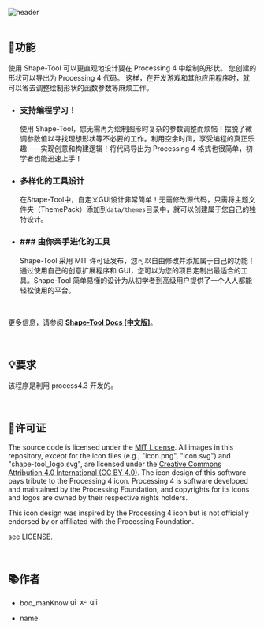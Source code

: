 ![header](https://github.com/user-attachments/assets/bb0c083b-8f61-42cf-9d8d-431891598cbd)
<br>
<br>
## 📌功能
使用 Shape-Tool 可以更直观地设计要在 Processing 4 中绘制的形状。 您创建的形状可以导出为 Processing 4 代码。 这样，在开发游戏和其他应用程序时，就可以省去调整绘制形状的函数参数等麻烦工作。

- ### 支持编程学习！
    使用 Shape-Tool，您无需再为绘制图形时复杂的参数调整而烦恼！摆脱了微调参数值以寻找理想形状等不必要的工作。利用空余时间，享受编程的真正乐趣——实现创意和构建逻辑！将代码导出为 Processing 4 格式也很简单，初学者也能迅速上手！

- ### 多样化的工具设计
    在Shape-Tool中，自定义GUI设计非常简单！无需修改源代码，只需将主题文件夹（ThemePack）添加到`data/themes`目录中，就可以创建属于您自己的独特设计。

- ### ### 由你亲手进化的工具
    Shape-Tool 采用 MIT 许可证发布，您可以自由修改并添加属于自己的功能！通过使用自己的创意扩展程序和 GUI，您可以为您的项目定制出最适合的工具。Shape-Tool 简单易懂的设计为从初学者到高级用户提供了一个人人都能轻松使用的平台。

<br>

更多信息，请参阅 [**Shape-Tool Docs [中文版]**](https://docs-shapetool.notion.site/cn)。

<br>

## 💡要求
该程序是利用 process4.3 开发的。

<br>

## 🪪许可证
The source code is licensed under the [MIT License](https://opensource.org/license/mit).
All images in this repository, except for the icon files (e.g., "icon.png", "icon.svg") and "shape-tool_logo.svg", are licensed under the [Creative Commons Attribution 4.0 International (CC BY 4.0)](https://creativecommons.org/licenses/by-sa/4.0/). 
The icon design of this software pays tribute to the Processing 4 icon. Processing 4 is software developed and maintained by the Processing Foundation, and copyrights for its icons and logos are owned by their respective rights holders. 

This icon design was inspired by the Processing 4 icon but is not officially endorsed by or affiliated with the Processing Foundation.

see [LICENSE](./LICENSE.md).


<br>

## 📚作者
- boo_manKnow
[<img width="16" alt="github-mark" src="https://github.com/user-attachments/assets/aac2e70c-0694-49e9-8648-1970c08a57bd">](https://github.com/Sea-cl0g)
[<img width="16" alt="x-logo-black" src="https://github.com/user-attachments/assets/dc730c9f-8d64-493f-a78c-ff7206166759">](https://x.com/boo_manKnow408)
[<img width="16" alt="qiita-image" src="https://github.com/user-attachments/assets/7ee1aa97-82b1-49b8-8e2b-1c2a0c0dc613">](https://qiita.com/boo_manKnow)

- name
